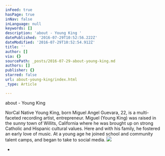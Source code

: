 ```yaml
---
inFeed: true
hasPage: true
inNav: false
inLanguage: null
keywords: []
description: 'about - Young King '
datePublished: '2016-07-29T10:52:56.222Z'
dateModified: '2016-07-29T10:52:54.912Z'
title: ''
author: []
via: {}
sourcePath: _posts/2016-07-29-about-young-king.md
authors: []
publisher: {}
starred: false
url: about-young-king/index.html
_type: Article

---
```

about - Young King 

NorCal Native Young King, born Miguel Angel Guevara, 22, is a multi-faceted recording artist, entrepreneur. Miguel (Young King) was raised in the sunny town of Willits, California where he was brought up on strong Catholic and Hispanic cultural values. Here and with his family, he fostered an early love of music. At a young age he joined school and community talent camps, and began to take to social media.
![](https://the-grid-user-content.s3-us-west-2.amazonaws.com/5e18c766-9461-4991-98d4-edf9b56e113b.png)

*